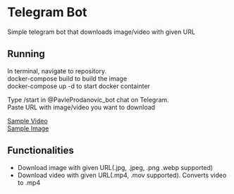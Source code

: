 # Telegram Bot
 
Simple telegram bot that downloads image/video with given URL

## Running
In terminal, navigate to repository. <br/> 
docker-compose build to build the image <br/>
docker-compose up -d to start docker containter

Type /start in @PavleProdanovic_bot chat on Telegram. <br/>
Paste URL with image/video you want to download <br/>

<a href="http://techslides.com/demos/sample-videos/small.mp4">Sample Video</a><br/>
<a href="https://www.vinarijazvonkobogdan.com/sites/default/files/basic-page/images/Optimized-_L8A2622_0_0.jpg">Sample Image</a><br/>

## Functionalities
* Download image with given URL(.jpg, .jpeg, .png .webp supported) <br/>
* Download video with given URL(.mp4, .mov supported). Converts video to .mp4
